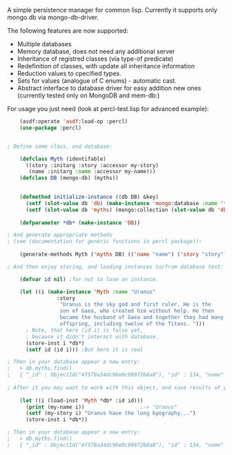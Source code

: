  A simple persistence manager for common lisp. Currently it supports only mongo.db via mongo-db-driver.

 The following features are now supported:
 
 * Multiple databases
 * Memory database, does not need any additional server
 * Inheritance of registred classes (via type-of predicate)
 * Redefinition of classes, with update all inheritance information
 * Reduction values to cpecified types.
 * Sets for values (analogue of C enums) - automatic cast.
 * Abstract interface to database driver for easy addition new ones (currently tested only on MongoDB and mem-db:)

 For usage you just need (look at percl-test.lisp for advanced example):

```cl
    (asdf:operate 'asdf:load-op :percl)
    (use-package :percl)


; Define some class, and database:

    (defclass Myth (identifable)
      ((story :initarg :story :accessor my-story)
       (name :initarg :name :accessor my-name)))
    (defclass DB (mongo-db) (myths))

    
    (defmethod initialize-instance ((db DB) &key)
      (setf (slot-value db 'db) (make-instance 'mongo:database :name "test"))
      (setf (slot-value db 'myths) (mongo:collection (slot-value db 'db) "myths")))
    
    (defparameter *db* (make-instance 'DB))

; And generate appropriate methods
; (see (documentation for generic functions in percl package)):
    
    (generate-methods Myth ('myths DB) (('name "name") ('story "story")))

; And then enjoy storing, and loading instances to/from database test:

    (defvar id nil) ;for not to lose an instance.

    (let ((i (make-instance 'Myth :name "Uranus"
                :story
                 "Uranus is the sky god and first ruler. He is the
                 son of Gaea, who created him without help. He then
                 became the husband of Gaea and together they had many
                 offspring, including twelve of the Titans. ")))
      ; Note, that here (id i) is false yet,
      ; because it didn't interact with database.
      (store-inst i *db*)
      (setf id (id i))) ;But here it is real

; Then in your database appear a new entry:
;   > db.myths.find()
;   { "_id" : ObjectId("4f578a34dc96e0c99972b8a8"), "id" : 134, "name" : "Uranus", "story" : "Uranus is the sky god and first ruler. He is the\n                 son of Gaea, who created him without help. He then\n                 became the husband of Gaea and together they had many\n                 offspring, including twelve of the Titans. " }
 
; After it you may want to work with this object, and save results of your work:
    
    (let ((i (load-inst 'Myth *db* :id id)))
      (print (my-name i))                  ;-> "Uranus"
      (setf (my-story i) "Uranus have the long byography...")
      (store-inst i *db*))

; Then in your database appear a new entry:
;   > db.myths.find()
;   { "_id" : ObjectId("4f578a34dc96e0c99972b8a8"), "id" : 134, "name" : "Uranus", "story" : "Uranus have the long byography..." }

```
